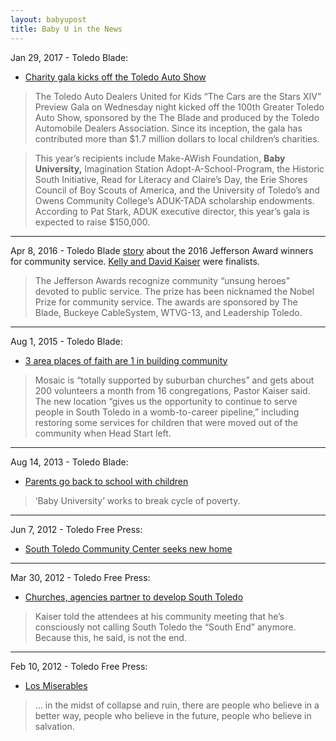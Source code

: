 ```yaml
---
layout: babyupost
title: Baby U in the News
---
```




Jan 29, 2017 - Toledo Blade:
- [Charity gala kicks off the Toledo Auto Show](http://www.toledoblade.com/BarbaraHendel/2017/01/29/On-The-Town-Charity-gala-kicks-off-the-Toledo-Auto-Show.html)
 
 > The Toledo Auto Dealers United for Kids “The Cars are the Stars XIV” Preview Gala on Wednesday night kicked off the 100th Greater Toledo Auto Show, sponsored by the The Blade and produced by the Toledo Automobile Dealers Association. Since its inception, the gala has contributed more than $1.7 million dollars to local children’s charities. 
 
 > This year’s recipients include Make-AWish Foundation, **Baby University,** Imagination Station Adopt-A-School-Program, the Historic South Initiative, Read for Literacy and Claire’s Day, the Erie Shores Council of Boy Scouts of America, and the University of Toledo’s and Owens Community College’s ADUK-TADA scholarship endowments. According to Pat Stark, ADUK executive director, this year’s gala is expected to raise $150,000.
 


---


 Apr 8, 2016 - Toledo Blade [story](http://www.toledoblade.com/local/2016/04/08/4-awarded-recognition-for-community-service.html) about the 2016 Jefferson Award winners for community service. [Kelly and David Kaiser](/our-story) were finalists.
 
>  The Jefferson Awards recognize community “unsung heroes” devoted to public service. The prize has been nicknamed the Nobel Prize for community service. The awards are sponsored by The Blade, Buckeye CableSystem, WTVG-13, and Leadership Toledo.


---


Aug 1, 2015 - Toledo Blade:
 - [3 area places of faith are 1 in building community](http://www.toledoblade.com/Religion/2015/08/01/3-area-places-of-faith-are-1-in-building-community.html)
 
> Mosaic is “totally supported by suburban churches” and gets about 200 volunteers a month from 16 congregations, Pastor Kaiser said. The new location “gives us the opportunity to continue to serve people in South Toledo in a womb-to-career pipeline,” including restoring some services for children that were moved out of the community when Head Start left.


---



Aug 14, 2013 - Toledo Blade:
 - [Parents go back to school with children](http://toledoblade.com/Education/2013/08/15/Parents-go-back-to-school-with-children-Copy.html) 

> ‘Baby University’ works to break cycle of poverty.


---


Jun 7, 2012 - Toledo Free Press:
 - [South Toledo Community Center seeks new home](http://babyutoledo.com/263/jun-2012-toledo-free-press-article-that-mentions-mosaic-ministries)


---


Mar 30, 2012 - Toledo Free Press:
 - [Churches, agencies partner to develop South Toledo](http://babyutoledo.com/257/mar-2012-toledo-free-press-article-that-mentions-mosaic-ministries)
 
> Kaiser told the attendees at his community meeting that he’s consciously not calling South Toledo the “South End” anymore. Because this, he said, is not the end.


---


Feb 10, 2012 - Toledo Free Press:
 - [Los Miserables](http://babyutoledo.com/251/feb-2012-toledo-free-press-article-about-mosaic-ministries)

> ... in the midst of collapse and ruin, there are people who believe in a better way, people who believe in the future, people who believe in salvation.
